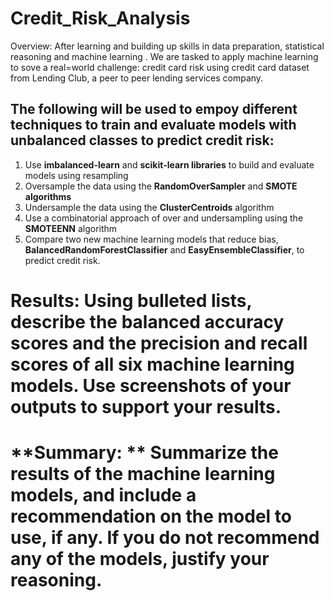 # Credit_Risk_Analysis
Overview: After learning and building up skills in data preparation, statistical reasoning and machine learning . We are tasked to  apply machine learning to sove a real=world challenge: credit card risk using credit card dataset from  Lending Club, a peer to peer lending services company.


## The following will be used to empoy different techniques to train and evaluate models with unbalanced classes to predict credit risk:
  1. Use **imbalanced-learn** and **scikit-learn libraries** to build and evaluate models using resampling
  2. Oversample the data using the **RandomOverSampler** and **SMOTE algorithms**
  3. Undersample the data using the **ClusterCentroids** algorithm
  4. Use a combinatorial approach of over and undersampling using the **SMOTEENN** algorithm
  5. Compare two new machine learning models that reduce bias, **BalancedRandomForestClassifier** and **EasyEnsembleClassifier**, to predict credit risk.

# **Results:** Using bulleted lists, describe the balanced accuracy scores and the precision and recall scores of all six machine learning models. Use screenshots of your outputs to support your results.

# **Summary: ** Summarize the results of the machine learning models, and include a recommendation on the model to use, if any. If you do not recommend any of the models, justify your reasoning.
